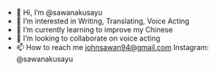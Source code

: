 - 👋 Hi, I’m @sawanakusayu
- 👀 I’m interested in Writing, Translating, Voice Acting
- 🌱 I’m currently learning to improve my Chinese
- 💞️ I’m looking to collaborate on voice acting
- 📫 How to reach me johnsawan94@gmail.com
      Instagram: @sawanakusayu
      

<!---
sawanakusayu/sawanakusayu is a ✨ special ✨ repository because its `README.md` (this file) appears on your GitHub profile.
You can click the Preview link to take a look at your changes.
--->
